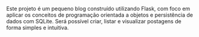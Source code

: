 Este projeto é um pequeno blog construído utilizando Flask, com foco em aplicar os conceitos de programação orientada a objetos e persistência de dados com SQLite. Será possível criar, listar e visualizar postagens de forma simples e intuitiva.